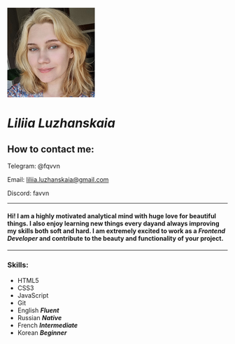 ![profile pic](/pp.png)
# ***Liliia Luzhanskaia***
## How to contact me:
Telegram: @fqvvn

Email: liliia.luzhanskaia@gmail.com

Discord: favvn

****
#### Hi! I am a highly motivated analytical mind with huge love for beautiful things. I also enjoy learning new things every dayand always improving my skills both soft and hard. I am extremely excited to work as a *Frontend Developer* and contribute to the beauty and functionality of your project.
****

### Skills:

* HTML5
* CSS3
* JavaScript
* Git
* English ***Fluent***
* Russian ***Native***
* French ***Intermediate***
* Korean ***Beginner***
